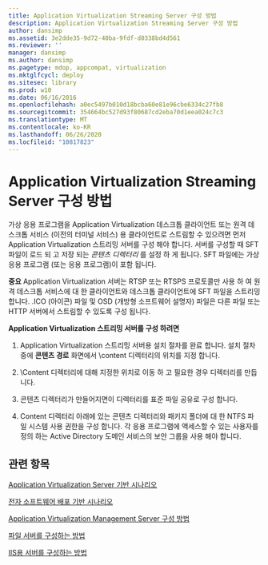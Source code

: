 ```yaml
---
title: Application Virtualization Streaming Server 구성 방법
description: Application Virtualization Streaming Server 구성 방법
author: dansimp
ms.assetid: 3e2dde35-9d72-40ba-9fdf-d0338bd4d561
ms.reviewer: ''
manager: dansimp
ms.author: dansimp
ms.pagetype: mdop, appcompat, virtualization
ms.mktglfcycl: deploy
ms.sitesec: library
ms.prod: w10
ms.date: 06/16/2016
ms.openlocfilehash: a0ec5497b010d18bcba60e81e96cbe6334c27fb8
ms.sourcegitcommit: 354664bc527d93f80687cd2eba70d1eea024c7c3
ms.translationtype: MT
ms.contentlocale: ko-KR
ms.lasthandoff: 06/26/2020
ms.locfileid: "10817823"
---
```

# Application Virtualization Streaming Server 구성 방법


가상 응용 프로그램을 Application Virtualization 데스크톱 클라이언트 또는 원격 데스크톱 서비스 (이전의 터미널 서비스) 용 클라이언트로 스트림할 수 있으려면 먼저 Application Virtualization 스트리밍 서버를 구성 해야 합니다. 서버를 구성할 때 SFT 파일이 로드 되 고 저장 되는 *콘텐츠 디렉터리* 를 설정 하 게 됩니다. SFT 파일에는 가상 응용 프로그램 (또는 응용 프로그램)이 포함 됩니다.

**중요**  Application Virtualization 서버는 RTSP 또는 RTSPS 프로토콜만 사용 하 여 원격 데스크톱 서비스에 대 한 클라이언트와 데스크톱 클라이언트에 SFT 파일을 스트리밍합니다. .ICO (아이콘) 파일 및 OSD (개방형 소프트웨어 설명자) 파일은 다른 파일 또는 HTTP 서버에서 스트림할 수 있도록 구성 됩니다.

 

**Application Virtualization 스트리밍 서버를 구성 하려면**

1.  Application Virtualization 스트리밍 서버용 설치 절차를 완료 합니다. 설치 절차 중에 **콘텐츠 경로** 화면에서 \\content 디렉터리의 위치를 지정 합니다.

2.  \\Content 디렉터리에 대해 지정한 위치로 이동 하 고 필요한 경우 디렉터리를 만듭니다.

3.  콘텐츠 디렉터리가 만들어지면이 디렉터리를 표준 파일 공유로 구성 합니다.

4.  Content 디렉터리 아래에 있는 콘텐츠 디렉터리와 패키지 폴더에 대 한 NTFS 파일 시스템 사용 권한을 구성 합니다. 각 응용 프로그램에 액세스할 수 있는 사용자를 정의 하는 Active Directory 도메인 서비스의 보안 그룹을 사용 해야 합니다.

## 관련 항목


[Application Virtualization Server 기반 시나리오](application-virtualization-server-based-scenario.md)

[전자 소프트웨어 배포 기반 시나리오](electronic-software-distribution-based-scenario.md)

[Application Virtualization Management Server 구성 방법](how-to-configure-the-application-virtualization-management-servers.md)

[파일 서버를 구성하는 방법](how-to-configure-the-file-server.md)

[IIS용 서버를 구성하는 방법](how-to-configure-the-server-for-iis.md)

 

 





